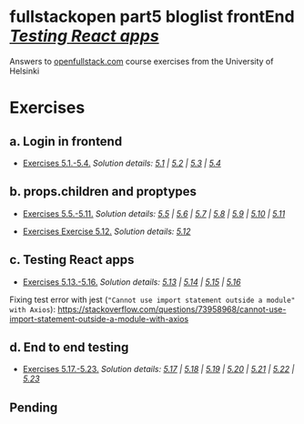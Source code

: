 # fullstackopen part5 bloglist frontEnd [_Testing React apps_](https://fullstackopen.com/en/part5)

Answers to [openfullstack.com](https://fullstackopen.com) course exercises from the University of Helsinki

# Exercises

## a. Login in frontend

- [Exercises 5.1.-5.4.](https://fullstackopen.com/en/part5/login_in_frontend#exercises-5-1-5-4)
  _Solution details: [5.1](https://github.com/patchamama/fullstackopen-part5-bloglist-frontend/commit/d3f6906d1a7cc0463f424304a915175492474502) | [5.2](https://github.com/patchamama/fullstackopen-part5-bloglist-frontend/commit/ce69f3f79c97c42e3ee801eab109140cd9acba25) | [5.3](https://github.com/patchamama/fullstackopen-part5-bloglist-frontend/commit/04ba3d794af42b8acf71d11135c6431032d6618e) | [5.4](https://github.com/patchamama/fullstackopen-part5-bloglist-frontend/commit/155424c69a6ff89bf0cad72cda7850fba86cca33)_

## b. props.children and proptypes

- [Exercises 5.5.-5.11.](https://fullstackopen.com/en/part5/props_children_and_proptypes#exercises-5-5-5-11)
  _Solution details: [5.5](https://github.com/patchamama/fullstackopen-part5-bloglist-frontend/commit/71243daab1177ab11dbffb2d9aa7389d093177c2) | [5.6](https://github.com/patchamama/fullstackopen-part5-bloglist-frontend/commit/683ab01d02b4c764cf33184159a1080ef1137787) | [5.7](https://github.com/patchamama/fullstackopen-part5-bloglist-frontend/commit/78673c0ab7ff0d9f0017f4fbe0968fbeab78088d) | [5.8](https://github.com/patchamama/fullstackopen-part5-bloglist-frontend/commit/7af452bbe6b23454ad3ca2754639c597beb54c04) | [5.9](https://github.com/patchamama/fullstackopen-part5-bloglist-frontend/commit/b3fe0a1936ca422d5d9d6eacb0beaf46e03e1b9e) | [5.10](https://github.com/patchamama/fullstackopen-part5-bloglist-frontend/commit/b49f9f2979f861111d5608feda9658412c2bf51f) | [5.11](https://github.com/patchamama/fullstackopen-part5-bloglist-frontend/commit/7af452bbe6b23454ad3ca2754639c597beb54c04)_

- [Exercises Exercise 5.12.](https://fullstackopen.com/en/part5/props_children_and_proptypes#exercise-5-12)
  _Solution details: [5.12](https://github.com/patchamama/fullstackopen-part5-bloglist-frontend/commit/f44c2e19e5b5bd604b86ae25f5796c7f220f3b14)_

## c. Testing React apps

- [Exercises 5.13.-5.16.](https://fullstackopen.com/en/part5/testing_react_apps#exercises-5-13-5-16)
  _Solution details: [5.13]() | [5.14]() | [5.15]() | [5.16]()_

Fixing test error with jest (`"Cannot use import statement outside a module" with Axios`): https://stackoverflow.com/questions/73958968/cannot-use-import-statement-outside-a-module-with-axios

## d. End to end testing

- [Exercises 5.17.-5.23.](https://fullstackopen.com/en/part5/end_to_end_testing#exercises-5-17-5-23)
  _Solution details: [5.17]() | [5.18]() | [5.19]() | [5.20]() | [5.21]() | [5.22]() | [5.23]()_

## Pending
